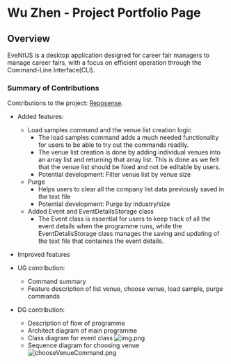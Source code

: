 # Wu Zhen - Project Portfolio Page

## Overview

EveNtUS is a desktop application designed for career fair managers to manage career fairs, with a focus on efficient
operation through the Command-Line Interface(CLI).

### Summary of Contributions

Contributions to the project: [Reposense](https://nus-cs2113-ay2223s2.github.io/tp-dashboard/?search=wuzhzn&breakdown=true&sort=groupTitle%20dsc&sortWithin=title&since=2023-02-17&timeframe=commit&mergegroup=&groupSelect=groupByRepos&checkedFileTypes=docs~functional-code~test-code~other).

- Added features:
  - Load samples command and the venue list creation logic 
    - The load samples command adds a much needed functionality for users to be able to try out the commands readily.
    - The venue list creation is done by adding individual venues into an array list and returning that array list. This is done as we felt that the venue list should be fixed and not be editable by users. 
    - Potential development: Filter venue list by venue size 
  - Purge 
    - Helps users to clear all the company list data previously saved in the text file
    - Potential development: Purge by industry/size
  - Added Event and EventDetailsStorage class
    - The Event class is essential for users to keep track of all the event details when the programme runs, while the EventDetailsStorage class manages the saving and updating of the text file that containes the event details.
  
- Improved features 

- UG contribution: 
  - Command summary
  - Feature description of list venue, choose venue, load sample, purge commands
  
- DG contribution:
  - Description of flow of programme
  - Architect diagram of main programme
  - Class diagram for event class 
  ![img.png](img.png)
  - Sequence diagram for choosing venue
  ![chooseVenueCommand.png](..%2FImage%2FchooseVenueCommand.png)


    

